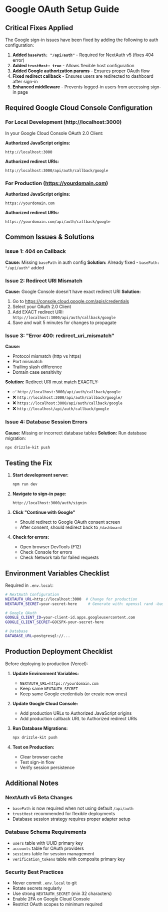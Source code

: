 # Google OAuth Setup Guide

## Critical Fixes Applied

The Google sign-in issues have been fixed by adding the following to auth configuration:

1. **Added `basePath: "/api/auth"`** - Required for NextAuth v5 (fixes 404 error)
2. **Added `trustHost: true`** - Allows flexible host configuration
3. **Added Google authorization params** - Ensures proper OAuth flow
4. **Fixed redirect callback** - Ensures users are redirected to dashboard after sign-in
5. **Enhanced middleware** - Prevents logged-in users from accessing sign-in page

## Required Google Cloud Console Configuration

### For Local Development (http://localhost:3000)

In your Google Cloud Console OAuth 2.0 Client:

**Authorized JavaScript origins:**
```
http://localhost:3000
```

**Authorized redirect URIs:**
```
http://localhost:3000/api/auth/callback/google
```

### For Production (https://yourdomain.com)

**Authorized JavaScript origins:**
```
https://yourdomain.com
```

**Authorized redirect URIs:**
```
https://yourdomain.com/api/auth/callback/google
```

## Common Issues & Solutions

### Issue 1: 404 on Callback
**Cause:** Missing `basePath` in auth config
**Solution:** Already fixed - `basePath: "/api/auth"` added

### Issue 2: Redirect URI Mismatch
**Cause:** Google Console doesn't have exact redirect URI
**Solution:**
1. Go to https://console.cloud.google.com/apis/credentials
2. Select your OAuth 2.0 Client
3. Add EXACT redirect URI: `http://localhost:3000/api/auth/callback/google`
4. Save and wait 5 minutes for changes to propagate

### Issue 3: "Error 400: redirect_uri_mismatch"
**Cause:**
- Protocol mismatch (http vs https)
- Port mismatch
- Trailing slash difference
- Domain case sensitivity

**Solution:** Redirect URI must match EXACTLY:
- ✅ `http://localhost:3000/api/auth/callback/google`
- ❌ `http://localhost:3000/api/auth/callback/google/`
- ❌ `https://localhost:3000/api/auth/callback/google`
- ❌ `http://localhost/api/auth/callback/google`

### Issue 4: Database Session Errors
**Cause:** Missing or incorrect database tables
**Solution:** Run database migration:
```bash
npx drizzle-kit push
```

## Testing the Fix

1. **Start development server:**
   ```bash
   npm run dev
   ```

2. **Navigate to sign-in page:**
   ```
   http://localhost:3000/auth/signin
   ```

3. **Click "Continue with Google"**
   - Should redirect to Google OAuth consent screen
   - After consent, should redirect back to `/dashboard`

4. **Check for errors:**
   - Open browser DevTools (F12)
   - Check Console for errors
   - Check Network tab for failed requests

## Environment Variables Checklist

Required in `.env.local`:

```bash
# NextAuth Configuration
NEXTAUTH_URL=http://localhost:3000  # Change for production
NEXTAUTH_SECRET=your-secret-here     # Generate with: openssl rand -base64 32

# Google OAuth
GOOGLE_CLIENT_ID=your-client-id.apps.googleusercontent.com
GOOGLE_CLIENT_SECRET=GOCSPX-your-secret-here

# Database
DATABASE_URL=postgresql://...
```

## Production Deployment Checklist

Before deploying to production (Vercel):

1. **Update Environment Variables:**
   - `NEXTAUTH_URL=https://yourdomain.com`
   - Keep same `NEXTAUTH_SECRET`
   - Keep same Google credentials (or create new ones)

2. **Update Google Cloud Console:**
   - Add production URLs to Authorized JavaScript origins
   - Add production callback URL to Authorized redirect URIs

3. **Run Database Migrations:**
   ```bash
   npx drizzle-kit push
   ```

4. **Test on Production:**
   - Clear browser cache
   - Test sign-in flow
   - Verify session persistence

## Additional Notes

### NextAuth v5 Beta Changes
- `basePath` is now required when not using default `/api/auth`
- `trustHost` recommended for flexible deployments
- Database session strategy requires proper adapter setup

### Database Schema Requirements
- `users` table with UUID primary key
- `accounts` table for OAuth providers
- `sessions` table for session management
- `verification_tokens` table with composite primary key

### Security Best Practices
- Never commit `.env.local` to git
- Rotate secrets regularly
- Use strong `NEXTAUTH_SECRET` (min 32 characters)
- Enable 2FA on Google Cloud Console
- Restrict OAuth scopes to minimum required
